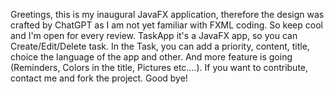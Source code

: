 Greetings, this is my inaugural JavaFX application, therefore the design was crafted by ChatGPT as I am not yet familiar with FXML coding.
So keep cool and I'm open for every review. TaskApp it's a JavaFX app, so you can Create/Edit/Delete task. In the Task, you can add a priority, content, title, choice the language of the app and other.
And more feature is going (Reminders, Colors in the title, Pictures etc....). 
If you want to contribute, contact me and fork the project.
Good bye!

